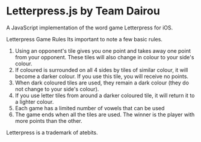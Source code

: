 Letterpress.js by Team Dairou
=============================
A JavaScript implementation of the word game Letterpress for iOS.

Letterpress Game Rules
Its important to note a few basic rules.

1. Using an opponent's tile gives you one point and takes away one point from your opponent. These tiles will also change in colour to your side's colour.
2. If coloured is surrounded on all 4 sides by tiles of similar colour, it will become a darker colour. If you use this tile, you will receive no points.
3. When dark coloured tiles are used, they remain a dark colour (they do not change to your side's colour).
4. If you use letter tiles from around a darker coloured tile, it will return it to a lighter colour.
5. Each game has a limited number of vowels that can be used
6. The game ends when all the tiles are used. The winner is the player with more points than the other.


Letterpress is a trademark of atebits.
